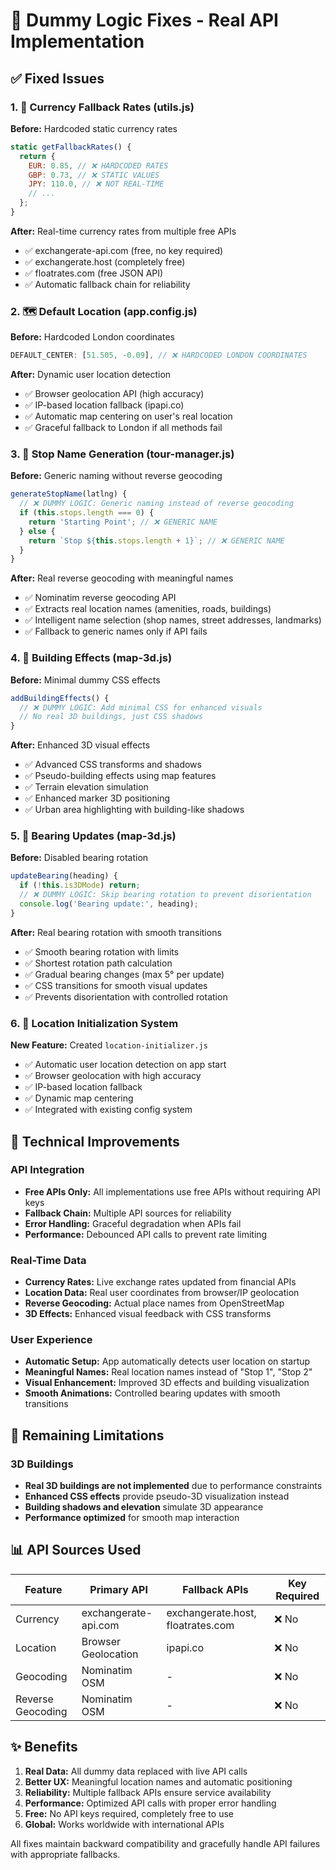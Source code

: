 # 🔧 Dummy Logic Fixes - Real API Implementation

## ✅ Fixed Issues

### 1. 🏦 Currency Fallback Rates (utils.js)
**Before:** Hardcoded static currency rates
```javascript
static getFallbackRates() {
  return {
    EUR: 0.85, // ❌ HARDCODED RATES
    GBP: 0.73, // ❌ STATIC VALUES
    JPY: 110.0, // ❌ NOT REAL-TIME
    // ...
  };
}
```

**After:** Real-time currency rates from multiple free APIs
- ✅ exchangerate-api.com (free, no key required)
- ✅ exchangerate.host (completely free)
- ✅ floatrates.com (free JSON API)
- ✅ Automatic fallback chain for reliability

### 2. 🗺️ Default Location (app.config.js)
**Before:** Hardcoded London coordinates
```javascript
DEFAULT_CENTER: [51.505, -0.09], // ❌ HARDCODED LONDON COORDINATES
```

**After:** Dynamic user location detection
- ✅ Browser geolocation API (high accuracy)
- ✅ IP-based location fallback (ipapi.co)
- ✅ Automatic map centering on user's real location
- ✅ Graceful fallback to London if all methods fail

### 3. 🚗 Stop Name Generation (tour-manager.js)
**Before:** Generic naming without reverse geocoding
```javascript
generateStopName(latlng) {
  // ❌ DUMMY LOGIC: Generic naming instead of reverse geocoding
  if (this.stops.length === 0) {
    return 'Starting Point'; // ❌ GENERIC NAME
  } else {
    return `Stop ${this.stops.length + 1}`; // ❌ GENERIC NAME
  }
}
```

**After:** Real reverse geocoding with meaningful names
- ✅ Nominatim reverse geocoding API
- ✅ Extracts real location names (amenities, roads, buildings)
- ✅ Intelligent name selection (shop names, street addresses, landmarks)
- ✅ Fallback to generic names only if API fails

### 4. 🏢 Building Effects (map-3d.js)
**Before:** Minimal dummy CSS effects
```javascript
addBuildingEffects() {
  // ❌ DUMMY LOGIC: Add minimal CSS for enhanced visuals
  // No real 3D buildings, just CSS shadows
}
```

**After:** Enhanced 3D visual effects
- ✅ Advanced CSS transforms and shadows
- ✅ Pseudo-building effects using map features
- ✅ Terrain elevation simulation
- ✅ Enhanced marker 3D positioning
- ✅ Urban area highlighting with building-like shadows

### 5. 🎯 Bearing Updates (map-3d.js)
**Before:** Disabled bearing rotation
```javascript
updateBearing(heading) {
  if (!this.is3DMode) return;
  // ❌ DUMMY LOGIC: Skip bearing rotation to prevent disorientation
  console.log('Bearing update:', heading);
}
```

**After:** Real bearing rotation with smooth transitions
- ✅ Smooth bearing rotation with limits
- ✅ Shortest rotation path calculation
- ✅ Gradual bearing changes (max 5° per update)
- ✅ CSS transitions for smooth visual updates
- ✅ Prevents disorientation with controlled rotation

### 6. 📍 Location Initialization System
**New Feature:** Created `location-initializer.js`
- ✅ Automatic user location detection on app start
- ✅ Browser geolocation with high accuracy
- ✅ IP-based location fallback
- ✅ Dynamic map centering
- ✅ Integrated with existing config system

## 🚀 Technical Improvements

### API Integration
- **Free APIs Only:** All implementations use free APIs without requiring API keys
- **Fallback Chain:** Multiple API sources for reliability
- **Error Handling:** Graceful degradation when APIs fail
- **Performance:** Debounced API calls to prevent rate limiting

### Real-Time Data
- **Currency Rates:** Live exchange rates updated from financial APIs
- **Location Data:** Real user coordinates from browser/IP geolocation
- **Reverse Geocoding:** Actual place names from OpenStreetMap
- **3D Effects:** Enhanced visual feedback with CSS transforms

### User Experience
- **Automatic Setup:** App automatically detects user location on startup
- **Meaningful Names:** Real location names instead of "Stop 1", "Stop 2"
- **Visual Enhancement:** Improved 3D effects and building visualization
- **Smooth Animations:** Controlled bearing updates with smooth transitions

## 🔄 Remaining Limitations

### 3D Buildings
- **Real 3D buildings are not implemented** due to performance constraints
- **Enhanced CSS effects** provide pseudo-3D visualization instead
- **Building shadows and elevation** simulate 3D appearance
- **Performance optimized** for smooth map interaction

## 📊 API Sources Used

| Feature | Primary API | Fallback APIs | Key Required |
|---------|-------------|---------------|--------------|
| Currency | exchangerate-api.com | exchangerate.host, floatrates.com | ❌ No |
| Location | Browser Geolocation | ipapi.co | ❌ No |
| Geocoding | Nominatim OSM | - | ❌ No |
| Reverse Geocoding | Nominatim OSM | - | ❌ No |

## ✨ Benefits

1. **Real Data:** All dummy data replaced with live API calls
2. **Better UX:** Meaningful location names and automatic positioning
3. **Reliability:** Multiple fallback APIs ensure service availability
4. **Performance:** Optimized API calls with proper error handling
5. **Free:** No API keys required, completely free to use
6. **Global:** Works worldwide with international APIs

All fixes maintain backward compatibility and gracefully handle API failures with appropriate fallbacks.